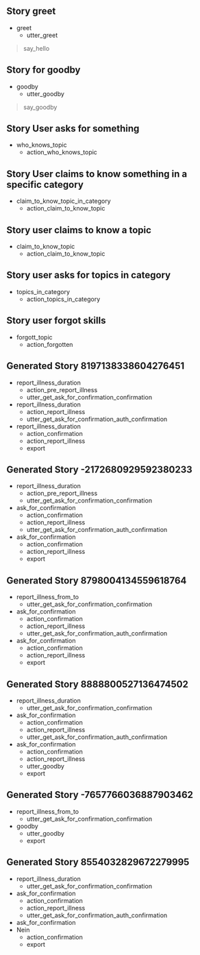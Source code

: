 ## Story greet 
* greet
   - utter_greet
> say_hello

## Story for goodby
* goodby
    - utter_goodby
> say_goodby

## Story User asks for something
* who_knows_topic
    - action_who_knows_topic

## Story User claims to know something in a specific category
* claim_to_know_topic_in_category
    - action_claim_to_know_topic

## Story user claims to know a topic
* claim_to_know_topic
    - action_claim_to_know_topic

## Story user asks for topics in category
* topics_in_category
    - action_topics_in_category

## Story user forgot skills
* forgott_topic
    - action_forgotten
## Generated Story 8197138338604276451
* report_illness_duration
    - action_pre_report_illness
    - utter_get_ask_for_confirmation_confirmation
* report_illness_duration
    - action_report_illness
    - utter_get_ask_for_confirmation_auth_confirmation
* report_illness_duration
    - action_confirmation
    - action_report_illness
    - export

## Generated Story -2172680929592380233
* report_illness_duration
    - action_pre_report_illness
    - utter_get_ask_for_confirmation_confirmation
* ask_for_confirmation
    - action_confirmation
    - action_report_illness
    - utter_get_ask_for_confirmation_auth_confirmation
* ask_for_confirmation
    - action_confirmation
    - action_report_illness
    - export

## Generated Story 8798004134559618764
* report_illness_from_to
    - utter_get_ask_for_confirmation_confirmation
* ask_for_confirmation
    - action_confirmation
    - action_report_illness
    - utter_get_ask_for_confirmation_auth_confirmation
* ask_for_confirmation
    - action_confirmation
    - action_report_illness
    - export

## Generated Story 8888800527136474502
* report_illness_duration
    - utter_get_ask_for_confirmation_confirmation
* ask_for_confirmation
    - action_confirmation
    - action_report_illness
    - utter_get_ask_for_confirmation_auth_confirmation
* ask_for_confirmation
    - action_confirmation
    - action_report_illness
    - utter_goodby
    - export

## Generated Story -7657766036887903462
* report_illness_from_to
    - utter_get_ask_for_confirmation_confirmation
* goodby
    - utter_goodby
    - export

## Generated Story 8554032829672279995
* report_illness_duration
    - utter_get_ask_for_confirmation_confirmation
* ask_for_confirmation
    - action_confirmation
    - action_report_illness
    - utter_get_ask_for_confirmation_auth_confirmation
* ask_for_confirmation
* Nein
    - action_confirmation
    - export

